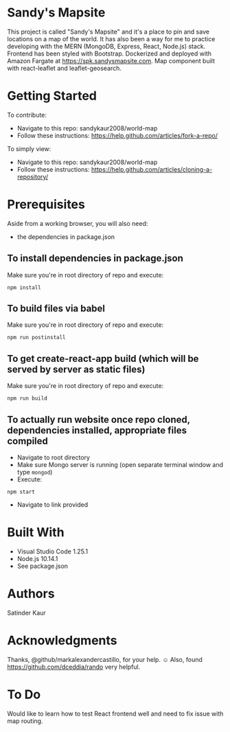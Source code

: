 # Sandy's Mapsite
This project is called "Sandy's Mapsite" and it's a place to pin and save locations on a map of the world. It has also been a way for me to practice developing with the MERN (MongoDB, Express, React, Node.js) stack. Frontend has been styled with Bootstrap. Dockerized and deployed with Amazon Fargate at https://spk.sandysmapsite.com. Map component built with react-leaflet and leaflet-geosearch. 

# Getting Started
To contribute:
- Navigate to this repo: sandykaur2008/world-map
- Follow these instructions: https://help.github.com/articles/fork-a-repo/

To simply view: 
- Navigate to this repo: sandykaur2008/world-map
- Follow these instructions: https://help.github.com/articles/cloning-a-repository/

# Prerequisites
Aside from a working browser, you will also need:

- the dependencies in package.json

## To install dependencies in package.json
Make sure you're in root directory of repo and execute:

```npm install```

## To build files via babel
Make sure you're in root directory of repo and execute:

```npm run postinstall```

## To get create-react-app build (which will be served by server as static files)
Make sure you're in root directory of repo and execute:

```npm run build```

## To actually run website once repo cloned, dependencies installed, appropriate files compiled
- Navigate to root directory
- Make sure Mongo server is running (open separate terminal window and type ``` mongod ```)
- Execute: 

```npm start```

- Navigate to link provided 

# Built With
- Visual Studio Code 1.25.1
- Node.js 10.14.1
- See package.json

# Authors
Satinder Kaur 

# Acknowledgments
Thanks, @github/markalexandercastillo, for your help. :relaxed: 
Also, found https://github.com/dceddia/rando very helpful. 

# To Do
Would like to learn how to test React frontend well and need to fix issue with map routing. 